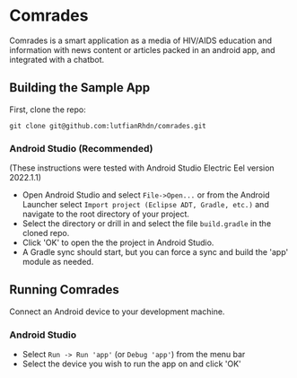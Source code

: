 # Comrades

Comrades is a smart application as a media of HIV/AIDS education and information with news content or articles packed in an android app, and integrated with a chatbot.
## Building the Sample App

First, clone the repo:

`git clone git@github.com:lutfianRhdn/comrades.git`

### Android Studio (Recommended)

(These instructions were tested with Android Studio Electric Eel version 2022.1.1)

* Open Android Studio and select `File->Open...` or from the Android Launcher select `Import project (Eclipse ADT, Gradle, etc.)` and navigate to the root directory of your project.
* Select the directory or drill in and select the file `build.gradle` in the cloned repo.
* Click 'OK' to open the the project in Android Studio.
* A Gradle sync should start, but you can force a sync and build the 'app' module as needed.

## Running Comrades

Connect an Android device to your development machine.

### Android Studio

* Select `Run -> Run 'app'` (or `Debug 'app'`) from the menu bar
* Select the device you wish to run the app on and click 'OK'
